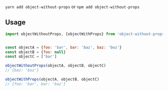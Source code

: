 `yarn add object-without-props` or `npm add object-without-props`


## Usage
```js
import objectWithoutProps, {objectWithProps} from 'object-without-props'


const objectA = {foo: 'bar', bar: 'baz', baz: 'boz'}
const objectB = {foo: null}
const objectC = ['bar']

objectWithoutProps(objectA, objectB, objectC)
// {baz: 'boz'}

objectWithProps(objectA, objectB, objectC)
// {foo: 'bar', bar: 'baz'}
```
